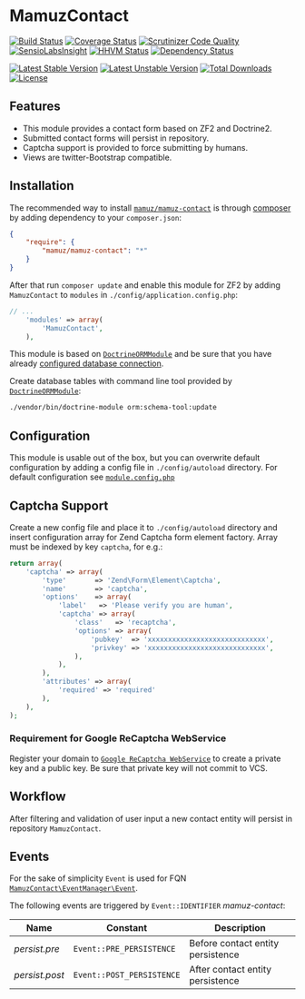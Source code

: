 # MamuzContact

[![Build Status](https://travis-ci.org/mamuz/MamuzContact.svg?branch=master)](https://travis-ci.org/mamuz/MamuzContact)
[![Coverage Status](https://coveralls.io/repos/mamuz/MamuzContact/badge.png?branch=master)](https://coveralls.io/r/mamuz/MamuzContact?branch=master)
[![Scrutinizer Code Quality](https://scrutinizer-ci.com/g/mamuz/MamuzContact/badges/quality-score.png?b=master)](https://scrutinizer-ci.com/g/mamuz/MamuzContact/?branch=master)
[![SensioLabsInsight](https://insight.sensiolabs.com/projects/504a3291-ab11-4b15-9322-62311bc610a9/mini.png)](https://insight.sensiolabs.com/projects/504a3291-ab11-4b15-9322-62311bc610a9)
[![HHVM Status](http://hhvm.h4cc.de/badge/mamuz/mamuz-contact.png)](http://hhvm.h4cc.de/package/mamuz/mamuz-contact)
[![Dependency Status](https://www.versioneye.com/user/projects/538f787746c4739586000020/badge.svg)](https://www.versioneye.com/user/projects/538f787746c4739586000020)

[![Latest Stable Version](https://poser.pugx.org/mamuz/mamuz-contact/v/stable.svg)](https://packagist.org/packages/mamuz/mamuz-contact)
[![Latest Unstable Version](https://poser.pugx.org/mamuz/mamuz-contact/v/unstable.svg)](https://packagist.org/packages/mamuz/mamuz-contact)
[![Total Downloads](https://poser.pugx.org/mamuz/mamuz-contact/downloads.svg)](https://packagist.org/packages/mamuz/mamuz-contact)
[![License](https://poser.pugx.org/mamuz/mamuz-contact/license.svg)](https://packagist.org/packages/mamuz/mamuz-contact)

## Features

 - This module provides a contact form based on ZF2 and Doctrine2.
 - Submitted contact forms will persist in repository.
 - Captcha support is provided to force submitting by humans.
 - Views are twitter-Bootstrap compatible.

## Installation

The recommended way to install
[`mamuz/mamuz-contact`](https://packagist.org/packages/mamuz/mamuz-contact) is through
[composer](http://getcomposer.org/) by adding dependency to your `composer.json`:

```json
{
    "require": {
        "mamuz/mamuz-contact": "*"
    }
}
```

After that run `composer update` and enable this module for ZF2 by adding
`MamuzContact` to `modules` in `./config/application.config.php`:

```php
// ...
    'modules' => array(
        'MamuzContact',
    ),
```

This module is based on [`DoctrineORMModule`](https://github.com/doctrine/DoctrineORMModule)
and be sure that you have already [configured database connection](https://github.com/doctrine/DoctrineORMModule).

Create database tables with command line tool provided by
[`DoctrineORMModule`](https://github.com/doctrine/DoctrineORMModule):

```sh
./vendor/bin/doctrine-module orm:schema-tool:update
```

## Configuration

This module is usable out of the box, but you can overwrite default configuration
by adding a config file in `./config/autoload` directory.
For default configuration see
[`module.config.php`](https://github.com/mamuz/MamuzContact/blob/master/config/module.config.php)

## Captcha Support

Create a new config file and place it to `./config/autoload` directory and
insert configuration array for Zend Captcha form element factory.
Array must be indexed by key `captcha`, for e.g.:

```php
return array(
    'captcha' => array(
        'type'       => 'Zend\Form\Element\Captcha',
        'name'       => 'captcha',
        'options'    => array(
            'label'   => 'Please verify you are human',
            'captcha' => array(
                'class'   => 'recaptcha',
                'options' => array(
                    'pubkey'  => 'xxxxxxxxxxxxxxxxxxxxxxxxxxxxx',
                    'privkey' => 'xxxxxxxxxxxxxxxxxxxxxxxxxxxxx',
                ),
            ),
        ),
        'attributes' => array(
            'required' => 'required'
        ),
    ),
);
```

### Requirement for Google ReCaptcha WebService

Register your domain to [`Google ReCaptcha WebService`](http://recaptcha.net/) to
create a private key and a public key. Be sure that private key will not commit to VCS.

## Workflow

After filtering and validation of user input a new contact entity
will persist in repository `MamuzContact`.

## Events

For the sake of simplicity `Event` is used for
FQN [`MamuzContact\EventManager\Event`](https://github.com/mamuz/MamuzContact/blob/master/src/MamuzContact/EventManager/Event.php).

The following events are triggered by `Event::IDENTIFIER` *mamuz-contact*:

Name           | Constant                  | Description
-------------- | ------------------------- | -----------
*persist.pre*  | `Event::PRE_PERSISTENCE`  | Before contact entity persistence
*persist.post* | `Event::POST_PERSISTENCE` | After contact entity persistence
